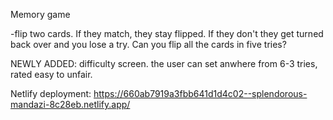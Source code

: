 Memory game

-flip two cards. If they match, they stay flipped. If they don't they get turned back over and you lose a try. Can you flip all the cards in five tries?

NEWLY ADDED: difficulty screen. the user can set anwhere from 6-3 tries, rated easy to unfair.

Netlify deployment: 
https://660ab7919a3fbb641d1d4c02--splendorous-mandazi-8c28eb.netlify.app/
